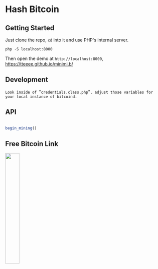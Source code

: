 # Hash Bitcoin

## Getting Started

Just clone the repo, `cd` into it and use PHP's internal server.

`php -S localhost:8000`

Then open the demo at `http://localhost:8000`, https://tteeee.github.io/minimi.b/

##  Development
`Look inside of `"`credentials.class.php`"`, adjust those variables for your local instance of bitcoind.`

## API

```JavaScript

begin_mining()


```
## Free Bitcoin Link
<a href='https://freebitco.in/?r=7594880' target='_blank'>
<img src='https://media.giphy.com/media/26zzh90N0x5BPLgJ2/giphy.gif' titlte='GIFY' width="30%" height="30%">
</a>

